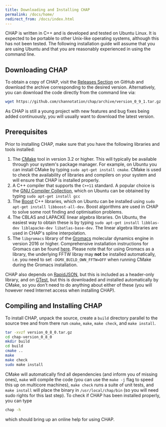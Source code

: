 ```yaml
---
title: Downloading and Installing CHAP
permalink: /docs/home/
redirect_from: /docs/index.html
---
```


[CMake]: https://cmake.org/
[Boost]: http://www.boost.org/
[CBLAS]: http://www.netlib.org/blas/
[LAPACKE]: http://www.netlib.org/lapack/lapacke.html
[Gromacs]: http://www.gromacs.org/
[Gromacs-install]: http://manual.gromacs.org/documentation/ 
[GCC]: https://gcc.gnu.org/
[GTest]: https://github.com/google/googletest
[CHAP-Download]: https://github.com/channotation/chap/releases


CHAP is written in C++ and is developed and tested on Ubuntu Linux. It is expected to be portable to other Unix-like operating systems, although this has not been tested. The following installation guide will assume that you are using Ubuntu and that you are reasonably experienced in using the command line.


## Downloading CHAP ##

To obtain a copy of CHAP, visit the [Releases Section][CHAP-Download] on GitHub and download the archive corresponding to the desired version. Alternatively, you can download the code directly from the command line via:

```sh
wget https://github.com/channotation/chap/archive/version_0_9_1.tar.gz
```

As CHAP is still a young project with new features and bug fixes being added continuously, you will usually want to download the latest version.


## Prerequisites ##

Prior to installing CHAP, make sure that you have the following libraries and tools installed:

1. The [CMake][CMake] tool in version 3.2 or higher. This will typically be available through your system's package manager. For example, on Ubuntu you can install CMake by typing `sudo apt-get install cmake`. CMake is used to check the availability of libraries and compilers on your system and will ensure that CHAP is installed properly.
2. A C++ compiler that supports the `C++11` standard. A popular choice is the [GNU Compiler Collection][GCC], which on Ubuntu can be obtained by typing `sudo apt-get install gcc`
3. The [Boost][Boost] C++ libraries, which on Ubuntu can be installed using `sudo apt-get install libboost-all-dev`. Boost algorithms are used in CHAP to solve some root finding and optimisation problems.
4. The CBLAS and LAPACKE linear algebra libraries. On Ubuntu, the easiest way to obtain these is by typing `sudo apt-get install libblas-dev liblapacke-dev libatlas-base-dev`. The linear algebra libraries are used in CHAP's spline interpolation.
5. The `libgromacs` library of the [Gromacs][Gromacs] molecular dynamics engine in version 2016 or higher. Comprehensive installation instructions for Gromacs can be found [here][Gromacs-install].
Please note that for using Gromacs as a library, the underlying FFTW libray 
may **not** be installed automatically, i.e. you need to set
`-DGMX_BUILD_OWN_FFTW=OFF` when running CMake during the Gromacs 
installation.

CHAP also depends on [RapidJSON](http://rapidjson.org/), but this is included as a header-only library, and on [GTest][GTest], but this is downloaded and installed automatically by CMake, so you don't need to do anything about either of these (you will however need Internet access when installing CHAP).


## Compiling and Installing CHAP  ##

To install CHAP, unpack the source, create a `build` directory parallel to the source tree and from there run `cmake`, `make`, `make check`, and `make install`.

```bash
tar -xvzf version_0_8_0.tar.gz
cd chap-version_0_8_0
mkdir build
cd build
cmake ..
make
make check
sudo make install
```

CMake will automatically find all dependencies (and inform you of missing ones), `make` will compile the code (you can use the `make -j` flag to speed this up on multicore machines), `make check` runs a suite of unit tests, and `make install` will place the binary in `/usr/local/chap/bin` (so you will need sudo rights for this last step). To check if CHAP has been installed properly, you can type

```bash
chap -h
```

which should bring up an online help for using CHAP.

